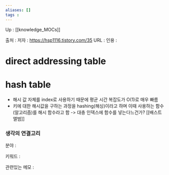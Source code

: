 ```yaml
---
aliases: []
tags : 
---
```

Up : [[knowledge_MOCs]]

출처 :
저자 : https://hsp1116.tistory.com/35
URL : 
인용 : 

# direct addressing table


# hash table 
-   해시 값 자체를 index로 사용하기 때문에 평균 시간 복잡도가 O(1)로 매우 빠름
-   키에 대한 해시값을 구하는 과정을 hashing(해싱)이라고 하며 이때 사용하는 함수(알고리즘)를 해시 함수라고 함
-> 대충 인덱스에 함수를 넣는다느건가? 
[[배스트 앨범]]



### 생각의 연결고리
분야 :

키워드 :

관련있는 메모 :
